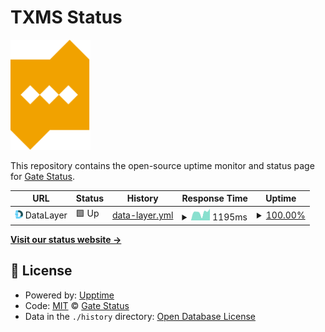 # TXMS Status

<img src="assets/logo/txms.svg" width="128"/>

This repository contains the open-source uptime monitor and status page for [Gate Status](https://txms.info).

<!--start: status pages-->
<!-- This summary is generated by Upptime (https://github.com/upptime/upptime) -->
<!-- Do not edit this manually, your changes will be overwritten -->
<!-- prettier-ignore -->
| URL | Status | History | Response Time | Uptime |
| --- | ------ | ------- | ------------- | ------ |
| <img alt="" src="https://raw.githubusercontent.com/gatestatus/txms/master/assets/providers/datalayer.png" height="13"> DataLayer | 🟩 Up | [data-layer.yml](https://github.com/gatestatus/txms/commits/HEAD/history/data-layer.yml) | <details><summary><img alt="Response time graph" src="./graphs/data-layer/response-time-week.png" height="20"> 1195ms</summary><br><a href="https://txms.info/history/data-layer"><img alt="Response time 1330" src="https://img.shields.io/endpoint?url=https%3A%2F%2Fraw.githubusercontent.com%2Fgatestatus%2Ftxms%2FHEAD%2Fapi%2Fdata-layer%2Fresponse-time.json"></a><br><a href="https://txms.info/history/data-layer"><img alt="24-hour response time 1522" src="https://img.shields.io/endpoint?url=https%3A%2F%2Fraw.githubusercontent.com%2Fgatestatus%2Ftxms%2FHEAD%2Fapi%2Fdata-layer%2Fresponse-time-day.json"></a><br><a href="https://txms.info/history/data-layer"><img alt="7-day response time 1195" src="https://img.shields.io/endpoint?url=https%3A%2F%2Fraw.githubusercontent.com%2Fgatestatus%2Ftxms%2FHEAD%2Fapi%2Fdata-layer%2Fresponse-time-week.json"></a><br><a href="https://txms.info/history/data-layer"><img alt="30-day response time 1330" src="https://img.shields.io/endpoint?url=https%3A%2F%2Fraw.githubusercontent.com%2Fgatestatus%2Ftxms%2FHEAD%2Fapi%2Fdata-layer%2Fresponse-time-month.json"></a><br><a href="https://txms.info/history/data-layer"><img alt="1-year response time 1330" src="https://img.shields.io/endpoint?url=https%3A%2F%2Fraw.githubusercontent.com%2Fgatestatus%2Ftxms%2FHEAD%2Fapi%2Fdata-layer%2Fresponse-time-year.json"></a></details> | <details><summary><a href="https://txms.info/history/data-layer">100.00%</a></summary><a href="https://txms.info/history/data-layer"><img alt="All-time uptime 100.00%" src="https://img.shields.io/endpoint?url=https%3A%2F%2Fraw.githubusercontent.com%2Fgatestatus%2Ftxms%2FHEAD%2Fapi%2Fdata-layer%2Fuptime.json"></a><br><a href="https://txms.info/history/data-layer"><img alt="24-hour uptime 100.00%" src="https://img.shields.io/endpoint?url=https%3A%2F%2Fraw.githubusercontent.com%2Fgatestatus%2Ftxms%2FHEAD%2Fapi%2Fdata-layer%2Fuptime-day.json"></a><br><a href="https://txms.info/history/data-layer"><img alt="7-day uptime 100.00%" src="https://img.shields.io/endpoint?url=https%3A%2F%2Fraw.githubusercontent.com%2Fgatestatus%2Ftxms%2FHEAD%2Fapi%2Fdata-layer%2Fuptime-week.json"></a><br><a href="https://txms.info/history/data-layer"><img alt="30-day uptime 100.00%" src="https://img.shields.io/endpoint?url=https%3A%2F%2Fraw.githubusercontent.com%2Fgatestatus%2Ftxms%2FHEAD%2Fapi%2Fdata-layer%2Fuptime-month.json"></a><br><a href="https://txms.info/history/data-layer"><img alt="1-year uptime 100.00%" src="https://img.shields.io/endpoint?url=https%3A%2F%2Fraw.githubusercontent.com%2Fgatestatus%2Ftxms%2FHEAD%2Fapi%2Fdata-layer%2Fuptime-year.json"></a></details>

<!--end: status pages-->

[**Visit our status website →**](https://txms.info)

## 📄 License

- Powered by: [Upptime](https://github.com/upptime/upptime)
- Code: [MIT](./LICENSE) © [Gate Status](https://txms.info)
- Data in the `./history` directory: [Open Database License](https://opendatacommons.org/licenses/odbl/1-0/)
